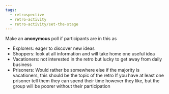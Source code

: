 ```yaml
---
tags:
  - retrospective
  - retro-activity
  - retro-activity/set-the-stage
---
```


Make an **anonymous** poll if participants are in this as
- Explorers: eager to discover new ideas
- Shoppers: look at all information and will take home one useful idea
- Vacationers: not interested in the retro but lucky to get away from daily business
- Prisoners: Would rather be somewhere else
if the majority is vacationers, this should be the topic of the retro
If you have at least one prisoner tell them they can spend their time however they like, but the group will be poorer without their participation
